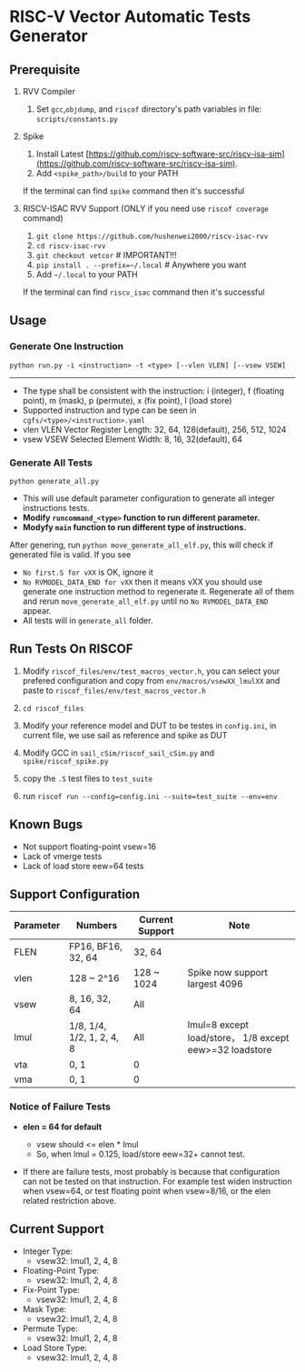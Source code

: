 # RISC-V Vector Automatic Tests Generator

## Prerequisite

1. RVV Compiler
   1. Set `gcc`,`objdump`, and `riscof` directory's path variables in file: `scripts/constants.py`

2. Spike
   1. Install Latest [https://github.com/riscv-software-src/riscv-isa-sim](https://github.com/riscv-software-src/riscv-isa-sim).
   2. Add `<spike_path>/build` to your PATH
   
   If the terminal can find `spike` command then it's successful

3. RISCV-ISAC RVV Support (ONLY if you need use `riscof coverage` command)
   1. `git clone https://github.com/hushenwei2000/riscv-isac-rvv`
   2. `cd riscv-isac-rvv`
   3. `git checkout vetcor`  # IMPORTANT!!!
   4. `pip install . --prefix=~/.local`  # Anywhere you want  
   5. Add `~/.local` to your PATH   
   
   If the terminal can find `riscv_isac` command then it's successful

## Usage

### Generate One Instruction

```
python run.py -i <instruction> -t <type> [--vlen VLEN] [--vsew VSEW]
```
****
- The type shall be consistent with the instruction: i (integer), f (floating point), m (mask), p (permute), x (fix point), l (load store)
- Supported instruction and type can be seen in `cgfs/<type>/<instruction>.yaml`
- vlen VLEN       Vector Register Length: 32, 64, 128(default), 256, 512, 1024
- vsew VSEW       Selected Element Width: 8, 16, 32(default), 64

### Generate All Tests

```
python generate_all.py
```

- This will use default parameter configuration to generate all integer instructions tests.
- **Modify `runcommand_<type>` function to run different parameter.**
- **Modyfy `main` function to run different type of instructions.**

After genering, run `python move_generate_all_elf.py`, this will check if generated file is valid. If you see 
   - `No first.S for vXX` is OK, ignore it
   - `No RVMODEL_DATA_END for vXX` then it means vXX you should use generate one instruction method to regenerate it. Regenerate all of them and rerun `move_generate_all_elf.py` until no `No RVMODEL_DATA_END` appear.
   - All tests will in `generate_all` folder.


## Run Tests On RISCOF

1. Modify `riscof_files/env/test_macros_vector.h`, you can select your prefered configuration and copy from `env/macros/vsewXX_lmulXX` and paste to `riscof_files/env/test_macros_vector.h`

2. `cd riscof_files`

3. Modify your reference model and DUT to be testes in `config.ini`, in current file, we use sail as reference and spike as DUT

4. Modify GCC in `sail_cSim/riscof_sail_cSim.py` and `spike/riscof_spike.py`

5. copy the `.S` test files to `test_suite`

6. run `riscof run --config=config.ini --suite=test_suite --env=env`

## Known Bugs
- Not support floating-point vsew=16
- Lack of vmerge tests
- Lack of load store eew=64 tests

## Support Configuration

| Parameter | Numbers                   | Current Support | Note                           |
| --------- | ------------------------- | --------------- | ------------------------------ |
| FLEN      | FP16, BF16, 32, 64        | 32, 64          |                                |
| vlen      | 128 ~ 2^16                | 128 ~ 1024      | Spike now support largest 4096 |
| vsew      | 8, 16, 32, 64             | All             |                                |
| lmul      | 1/8, 1/4, 1/2, 1, 2, 4, 8 | All             | lmul=8 except load/store， 1/8 except eew>=32 loadstore       |
| vta       | 0, 1                      | 0               |                                |
| vma       | 0, 1                      | 0               |                                |

### Notice of Failure Tests

- **elen = 64 for default**
  - vsew should <= elen * lmul
  - So, when lmul = 0.125, load/store eew=32+ cannot test. 

- If there are failure tests, most probably is because that configuration can not be tested on that instruction. For example test widen instruction when vsew=64, or test floating point when vsew=8/16, or the elen related restriction above.

## Current Support

- Integer Type: 
   - vsew32: lmul1, 2, 4, 8
- Floating-Point Type: 
   - vsew32: lmul1, 2, 4, 8
- Fix-Point Type: 
   - vsew32: lmul1, 2, 4, 8
- Mask Type: 
   - vsew32: lmul1, 2, 4, 8
- Permute Type: 
   - vsew32: lmul1, 2, 4, 8
- Load Store Type: 
   - vsew32: lmul1, 2, 4, 8
